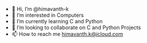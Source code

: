 - 👋 Hi, I’m @himavanth-k
- 👀 I’m interested in Computers
- 🌱 I’m currently learning C and Python
- 💞️ I’m looking to collaborate on C and Python Projects
- 📫 How to reach me  himavanth.k@icloud.com

<!---
THE-007/THE-007 is a ✨ special ✨ repository because its `README.md` (this file) appears on your GitHub profile.
You can click the Preview link to take a look at your changes.
--->
